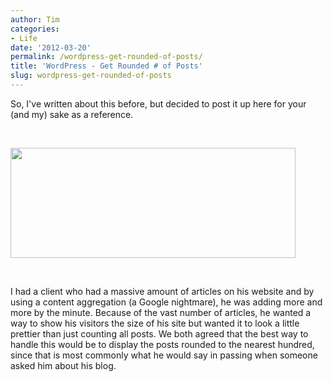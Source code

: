 ```yaml
---
author: Tim
categories:
- Life
date: '2012-03-20'
permalink: /wordpress-get-rounded-of-posts/
title: 'WordPress - Get Rounded # of Posts'
slug: wordpress-get-rounded-of-posts
---
```


So, I've written about this before, but decided to post it up here for your (and my) sake as a reference.

&nbsp;

<img class="aligncenter size-full wp-image-350" title="healthyFoodsRoundedNumber" src="http://timw.co/wp-content/uploads/2012/03/healthyFoodsRoundedNumber.png" alt="" width="456" height="176" />

&nbsp;

I had a client who had a massive amount of articles on his website and by using a content aggregation (a Google nightmare), he was adding more and more by the minute. Because of the vast number of articles, he wanted a way to show his visitors the size of his site but wanted it to look a little prettier than just counting all posts. We both agreed that the best way to handle this would be to display the posts rounded to the nearest hundred, since that is most commonly what he would say in passing when someone asked him about his blog.

&nbsp;
 
